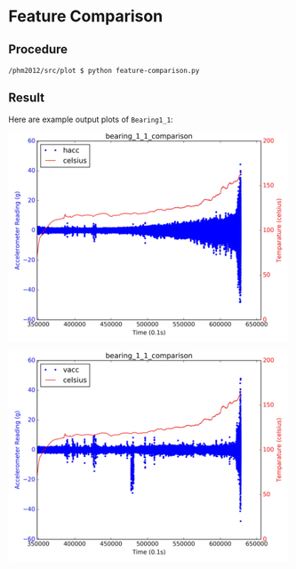 # Feature Comparison

## Procedure

```
/phm2012/src/plot $ python feature-comparison.py
```

## Result

Here are example output plots of `Bearing1_1`:

![](../phm2012/build/plots/feature-comparison/Learning_set/hacc_only/bearing_1_1_comparison.jpg)

![](../phm2012/build/plots/feature-comparison/Learning_set/vacc_only/bearing_1_1_comparison.jpg)
